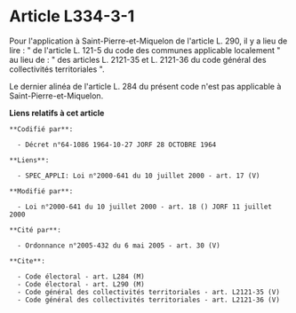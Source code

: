 # Article L334-3-1

Pour l'application à Saint-Pierre-et-Miquelon de l'article L. 290, il y a lieu de lire : " de l'article L. 121-5 du code des
communes applicable localement " au lieu de : " des articles L. 2121-35 et L. 2121-36 du code général des collectivités
territoriales ".

Le dernier alinéa de l'article L. 284 du présent code n'est pas applicable à Saint-Pierre-et-Miquelon.

**Liens relatifs à cet article**

	**Codifié par**:

	  - Décret n°64-1086 1964-10-27 JORF 28 OCTOBRE 1964

	**Liens**:

	  - SPEC_APPLI: Loi n°2000-641 du 10 juillet 2000 - art. 17 (V)

	**Modifié par**:

	  - Loi n°2000-641 du 10 juillet 2000 - art. 18 () JORF 11 juillet 2000

	**Cité par**:

	  - Ordonnance n°2005-432 du 6 mai 2005 - art. 30 (V)

	**Cite**:

	  - Code électoral - art. L284 (M)
	  - Code électoral - art. L290 (M)
	  - Code général des collectivités territoriales - art. L2121-35 (V)
	  - Code général des collectivités territoriales - art. L2121-36 (V)
